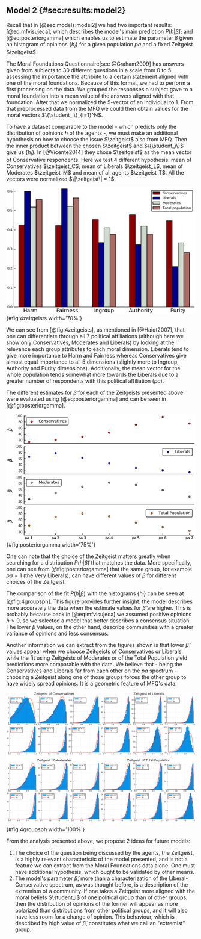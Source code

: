 
## Model 2 {#sec:results:model2}
<!-- Comparison with MFQ opinions data -->

Recall that in [@sec:models:model2] we had two important results: [@eq:mfvisujeca], which describes the model's main prediction $P(h|\tilde{\beta})$; and [@eq:posteriorgamma] which enables us to estimate the parameter $\tilde{\beta}$ given an histogram of opinions $\{h_i\}$ for a given population _pa_ and a fixed Zeitgeist $\zeitgeist$.

The Moral Foundations Questionnaire[see @Graham2009] has answers given from subjects to $30$ different questions in a scale from $0$ to $5$ assessing the importance the attribute to a certain statement aligned with one of the moral foundations. Because of this format, we had to perform a first processing on the data. We grouped the responses a subject gave to a moral foundation into a mean value of the answers aligned with that foundation. After that we normalized the $5$-vector of an individual to $1$. From that preprocessed data from the MFQ we could then obtain values for the moral vectors $\{\student_i\}_{i=1}^N$.

To have a dataset comparable to the model - which predicts only the distribution of opinions $h$ of the agents -, we must make an additional hypothesis on how to choose the issue $\zeitgeist$ also from MFQ. Then the inner product between the chosen $\zeitgeist$ and $\{\student_i\}$ give us $\{h_i\}$. In [@Vicente2014] they chose $\zeitgeist$ as the mean vector of Conservative respondents. Here we test 4 different hypothesis: mean of Conservatives $\zeitgeist_C$, mean of Liberals $\zeitgeist_L$, mean of Moderates $\zeitgeist_M$ and mean of all agents $\zeitgeist_T$. All the vectors were normalized $\|\zeitgeist\| = 1$.

![The 4 different Zeitgeist hypothesis shown for comparison. All extracted from MFQ's respondents data.](images/4zeitgeists.png){#fig:4zeitgeists width='70%'}

We can see from [@fig:4zeitgeists], as mentioned in [@Haidt2007], that one can differentiate through all $7$ political affiliations (although here we show only Conservatives, Moderates and Liberals) by looking at the relevance each group attributes to each moral dimension. Liberals tend to give more importance to Harm and Fairness whereas Conservatives give almost equal importance to all $5$ dimensions (slightly more to Ingroup, Authority and Purity dimensions). Additionally, the mean vector for the whole population tends somewhat more towards the Liberals due to a greater number of respondents with this political affiliation (_pa_).

The different estimates for $\tilde{\beta}$ for each of the Zeitgeists presented above were evaluated using [@eq:posteriorgamma] and can be seen in [@fig:posteriorgamma].

![Different posteriors for $\tilde{\beta}$ given the chosen Zeitgeist and the political affiliation of the responses $\{h\}$. Since the distributions are sharp, the error bars in the $y$-axis fall inside the markers (which are centered around the mean values)](images/posteriorgamma4zeitgeists.png){#fig:posteriorgamma width='75%'}

One can note that the choice of the Zeitgeist matters greatly when searching for a distribution $P(h|\tilde{\beta})$ that matches the data. More specifically, one can see from [@fig:posteriorgamma] that the same group, for example $\mathit{pa} = 1$ (the Very Liberals), can have different values of $\tilde{\beta}$ for different choices of the Zeitgeist.

The comparison of the fit $P(h|\tilde{\beta})$ with the histograms $\{h_i\}$ can be seen at [@fig:4groupsph]. This figure provides further insight: the model describes more accurately the data when the estimate values for $\tilde{\beta}$ are higher. This is probably because back in [@eq:mfvisujeca] we assumed positive opinions $h>0$, so we selected a model that better describes a consensus situation. The lower $\tilde{\beta}$ values, on the other hand, describe communities with a greater variance of opinions and less consensus.

Another information we can extract from the figures shown is that lower $\tilde{\beta}$ values appear when we choose Zeitgeists of Conservatives or Liberals, while the fit using Zeitgeists of Moderates or of the Total Population yield predictions more comparable with the data. We believe that - being the Conservatives and Liberals far from each other on the _pa_ spectrum - choosing a Zeitgeist along one of those groups forces the other group to have widely spread opinions. It is a geometric feature of MFQ's data.

<!-- Linux command: `montage -mode concatenate -geometry 1210x850 -tile 2x2 ph-*.png 4groupsph.png` -->
![The histogram of opinions $h$ for a given _pa_ group considering an specific Zeitgeist and the corresponding best fit of the model $P(h|\tilde{\beta})$ given the data](images/4groupsph.png){#fig:4groupsph width='100%'}

From the analysis presented above, we propose $2$ ideas for future models:

1. The choice of the question being discussed by the agents, the Zeitgeist, is a highly relevant characteristic of the model presented, and is not a feature we can extract from the Moral Foundations data alone. One must have additional hypothesis, which ought to be validated by other means.
2. The model's parameter $\tilde{\beta}$, more than a characterization of the Liberal-Conservative spectrum, as was thought before, is a description of the extremism of a community. If one takes a Zeitgeist more aligned with the moral beliefs $\student_i$ of one political group than of other groups, then the distribution of opinions of the former will appear as more polarized than distributions from other political groups, and it will also have less room for a change of opinion. This behaviour, which is described by high value of $\tilde{\beta}$, constitutes what we call an "extremist" group.

<!-- As a given political group has moral beliefs $\student_i$ more aligned with the Zeitgeist being discussed, they will become more gathered around the issue and behave more "extremist" (with less room for a change of opinion); -->


<!-- One can also note a resemblance between this model's $\tilde{\beta}$ and last model's $\gamma$. Both describe the cohesiveness of a society/community THINK MORE ABOUT THIS -->
